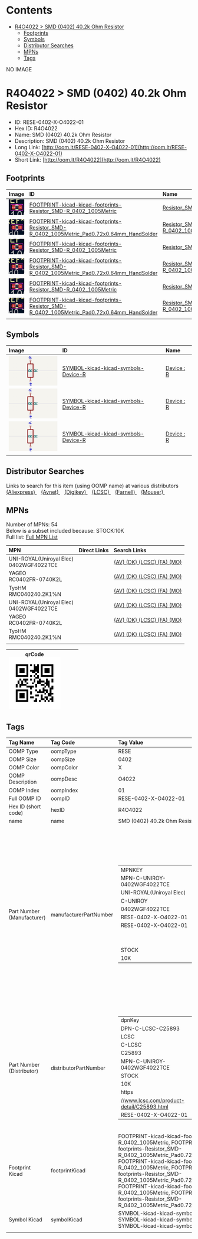 



Contents
========

* [R4O4022 > SMD (0402) 40.2k Ohm Resistor](#r4o4022--smd-0402-402k-ohm-resistor)
	* [Footprints](#footprints)
	* [Symbols](#symbols)
	* [Distributor Searches](#distributor-searches)
	* [MPNs](#mpns)
	* [Tags](#tags)
  
NO IMAGE  
# R4O4022 > SMD (0402) 40.2k Ohm Resistor

- ID: RESE-0402-X-O4022-01
- Hex ID: R4O4022
- Name: SMD (0402) 40.2k Ohm Resistor
- Description: SMD (0402) 40.2k Ohm Resistor
- Long Link: [http://oom.lt/RESE-0402-X-O4022-01](http://oom.lt/RESE-0402-X-O4022-01)
- Short Link: [http://oom.lt/R4O4022](http://oom.lt/R4O4022)

## Footprints
  

|Image|ID|Name|
| :--- | :--- | :--- |
|[![](https://raw.githubusercontent.com/oomlout/oomlout_OOMP_eda_V2/main/FOOTPRINT/kicad/kicad-footprints/Resistor_SMD/R_0402_1005Metric/image_140.png)](https://github.com/oomlout/oomlout_OOMP_eda_V2/tree/main/FOOTPRINT/kicad/kicad-footprints/Resistor_SMD/R_0402_1005Metric/)|[FOOTPRINT-kicad-kicad-footprints-Resistor_SMD-R_0402_1005Metric](https://github.com/oomlout/oomlout_OOMP_eda_V2/tree/main/FOOTPRINT/kicad/kicad-footprints/Resistor_SMD/R_0402_1005Metric/)|[Resistor_SMD : R_0402_1005Metric](https://github.com/oomlout/oomlout_OOMP_eda_V2/tree/main/FOOTPRINT/kicad/kicad-footprints/Resistor_SMD/R_0402_1005Metric/)|
|[![](https://raw.githubusercontent.com/oomlout/oomlout_OOMP_eda_V2/main/FOOTPRINT/kicad/kicad-footprints/Resistor_SMD/R_0402_1005Metric_Pad0.72x0.64mm_HandSolder/image_140.png)](https://github.com/oomlout/oomlout_OOMP_eda_V2/tree/main/FOOTPRINT/kicad/kicad-footprints/Resistor_SMD/R_0402_1005Metric_Pad0.72x0.64mm_HandSolder/)|[FOOTPRINT-kicad-kicad-footprints-Resistor_SMD-R_0402_1005Metric_Pad0.72x0.64mm_HandSolder](https://github.com/oomlout/oomlout_OOMP_eda_V2/tree/main/FOOTPRINT/kicad/kicad-footprints/Resistor_SMD/R_0402_1005Metric_Pad0.72x0.64mm_HandSolder/)|[Resistor_SMD : R_0402_1005Metric_Pad0.72x0.64mm_HandSolder](https://github.com/oomlout/oomlout_OOMP_eda_V2/tree/main/FOOTPRINT/kicad/kicad-footprints/Resistor_SMD/R_0402_1005Metric_Pad0.72x0.64mm_HandSolder/)|
|[![](https://raw.githubusercontent.com/oomlout/oomlout_OOMP_eda_V2/main/FOOTPRINT/kicad/kicad-footprints/Resistor_SMD/R_0402_1005Metric/image_140.png)](https://github.com/oomlout/oomlout_OOMP_eda_V2/tree/main/FOOTPRINT/kicad/kicad-footprints/Resistor_SMD/R_0402_1005Metric/)|[FOOTPRINT-kicad-kicad-footprints-Resistor_SMD-R_0402_1005Metric](https://github.com/oomlout/oomlout_OOMP_eda_V2/tree/main/FOOTPRINT/kicad/kicad-footprints/Resistor_SMD/R_0402_1005Metric/)|[Resistor_SMD : R_0402_1005Metric](https://github.com/oomlout/oomlout_OOMP_eda_V2/tree/main/FOOTPRINT/kicad/kicad-footprints/Resistor_SMD/R_0402_1005Metric/)|
|[![](https://raw.githubusercontent.com/oomlout/oomlout_OOMP_eda_V2/main/FOOTPRINT/kicad/kicad-footprints/Resistor_SMD/R_0402_1005Metric_Pad0.72x0.64mm_HandSolder/image_140.png)](https://github.com/oomlout/oomlout_OOMP_eda_V2/tree/main/FOOTPRINT/kicad/kicad-footprints/Resistor_SMD/R_0402_1005Metric_Pad0.72x0.64mm_HandSolder/)|[FOOTPRINT-kicad-kicad-footprints-Resistor_SMD-R_0402_1005Metric_Pad0.72x0.64mm_HandSolder](https://github.com/oomlout/oomlout_OOMP_eda_V2/tree/main/FOOTPRINT/kicad/kicad-footprints/Resistor_SMD/R_0402_1005Metric_Pad0.72x0.64mm_HandSolder/)|[Resistor_SMD : R_0402_1005Metric_Pad0.72x0.64mm_HandSolder](https://github.com/oomlout/oomlout_OOMP_eda_V2/tree/main/FOOTPRINT/kicad/kicad-footprints/Resistor_SMD/R_0402_1005Metric_Pad0.72x0.64mm_HandSolder/)|
|[![](https://raw.githubusercontent.com/oomlout/oomlout_OOMP_eda_V2/main/FOOTPRINT/kicad/kicad-footprints/Resistor_SMD/R_0402_1005Metric/image_140.png)](https://github.com/oomlout/oomlout_OOMP_eda_V2/tree/main/FOOTPRINT/kicad/kicad-footprints/Resistor_SMD/R_0402_1005Metric/)|[FOOTPRINT-kicad-kicad-footprints-Resistor_SMD-R_0402_1005Metric](https://github.com/oomlout/oomlout_OOMP_eda_V2/tree/main/FOOTPRINT/kicad/kicad-footprints/Resistor_SMD/R_0402_1005Metric/)|[Resistor_SMD : R_0402_1005Metric](https://github.com/oomlout/oomlout_OOMP_eda_V2/tree/main/FOOTPRINT/kicad/kicad-footprints/Resistor_SMD/R_0402_1005Metric/)|
|[![](https://raw.githubusercontent.com/oomlout/oomlout_OOMP_eda_V2/main/FOOTPRINT/kicad/kicad-footprints/Resistor_SMD/R_0402_1005Metric_Pad0.72x0.64mm_HandSolder/image_140.png)](https://github.com/oomlout/oomlout_OOMP_eda_V2/tree/main/FOOTPRINT/kicad/kicad-footprints/Resistor_SMD/R_0402_1005Metric_Pad0.72x0.64mm_HandSolder/)|[FOOTPRINT-kicad-kicad-footprints-Resistor_SMD-R_0402_1005Metric_Pad0.72x0.64mm_HandSolder](https://github.com/oomlout/oomlout_OOMP_eda_V2/tree/main/FOOTPRINT/kicad/kicad-footprints/Resistor_SMD/R_0402_1005Metric_Pad0.72x0.64mm_HandSolder/)|[Resistor_SMD : R_0402_1005Metric_Pad0.72x0.64mm_HandSolder](https://github.com/oomlout/oomlout_OOMP_eda_V2/tree/main/FOOTPRINT/kicad/kicad-footprints/Resistor_SMD/R_0402_1005Metric_Pad0.72x0.64mm_HandSolder/)|
||||

## Symbols
  

|Image|ID|Name|
| :--- | :--- | :--- |
|[![](https://raw.githubusercontent.com/oomlout/oomlout_OOMP_eda_V2/main/SYMBOL/kicad/kicad-symbols/Device/R/image_140.png)](https://github.com/oomlout/oomlout_OOMP_eda_V2/tree/main/SYMBOL/kicad/kicad-symbols/Device/R/)|[SYMBOL-kicad-kicad-symbols-Device-R](https://github.com/oomlout/oomlout_OOMP_eda_V2/tree/main/SYMBOL/kicad/kicad-symbols/Device/R/)|[Device : R](https://github.com/oomlout/oomlout_OOMP_eda_V2/tree/main/SYMBOL/kicad/kicad-symbols/Device/R/)|
|[![](https://raw.githubusercontent.com/oomlout/oomlout_OOMP_eda_V2/main/SYMBOL/kicad/kicad-symbols/Device/R/image_140.png)](https://github.com/oomlout/oomlout_OOMP_eda_V2/tree/main/SYMBOL/kicad/kicad-symbols/Device/R/)|[SYMBOL-kicad-kicad-symbols-Device-R](https://github.com/oomlout/oomlout_OOMP_eda_V2/tree/main/SYMBOL/kicad/kicad-symbols/Device/R/)|[Device : R](https://github.com/oomlout/oomlout_OOMP_eda_V2/tree/main/SYMBOL/kicad/kicad-symbols/Device/R/)|
|[![](https://raw.githubusercontent.com/oomlout/oomlout_OOMP_eda_V2/main/SYMBOL/kicad/kicad-symbols/Device/R/image_140.png)](https://github.com/oomlout/oomlout_OOMP_eda_V2/tree/main/SYMBOL/kicad/kicad-symbols/Device/R/)|[SYMBOL-kicad-kicad-symbols-Device-R](https://github.com/oomlout/oomlout_OOMP_eda_V2/tree/main/SYMBOL/kicad/kicad-symbols/Device/R/)|[Device : R](https://github.com/oomlout/oomlout_OOMP_eda_V2/tree/main/SYMBOL/kicad/kicad-symbols/Device/R/)|
||||

## Distributor Searches
  
Links to search for this item (using OOMP name) at various distributors  
[(Aliexpress) ](https://www.aliexpress.com/wholesale?SearchText=1117SMD+0402+40.2k+Ohm+Resistor)&nbsp;&nbsp;&nbsp;[(Avnet) ](https://www.avnet.com/shop/us/search/SMD+0402+40.2k+Ohm+Resistor)&nbsp;&nbsp;&nbsp;[(Digikey) ](https://www.digikey.co.uk/en/products/result?s=SMD+0402+40.2k+Ohm+Resistor)&nbsp;&nbsp;&nbsp;[(LCSC) ](https://www.lcsc.com/search?q=SMD+0402+40.2k+Ohm+Resistor)&nbsp;&nbsp;&nbsp;[(Farnell) ](https://uk.farnell.com/search?st=SMD+0402+40.2k+Ohm+Resistor)&nbsp;&nbsp;&nbsp;[(Mouser) ](https://www.mouser.com/c/?q=SMD+0402+40.2k+Ohm+Resistor)&nbsp;&nbsp;&nbsp;
## MPNs
  
Number of MPNs: 54<br>Below is a subset included because: STOCK:10K <br>Full list: [Full MPN List](MPNLIST.md)  

|MPN|Direct Links|Search Links|
| :--- | :--- | :--- |
|UNI-ROYAL(Uniroyal Elec)<br>0402WGF4022TCE||[(AV) ](https://www.avnet.com/shop/us/search/0402WGF4022TCE)[(DK) ](https://www.digikey.co.uk/products/en?keywords=0402WGF4022TCE)[(LCSC) ](https://www.lcsc.com/search?q=0402WGF4022TCE)[(FA) ](https://uk.farnell.com/search?st=0402WGF4022TCE)[(MO) ](https://www.mouser.com/c/?q=0402WGF4022TCE)|
|YAGEO<br>RC0402FR-0740K2L||[(AV) ](https://www.avnet.com/shop/us/search/RC0402FR-0740K2L)[(DK) ](https://www.digikey.co.uk/products/en?keywords=RC0402FR-0740K2L)[(LCSC) ](https://www.lcsc.com/search?q=RC0402FR-0740K2L)[(FA) ](https://uk.farnell.com/search?st=RC0402FR-0740K2L)[(MO) ](https://www.mouser.com/c/?q=RC0402FR-0740K2L)|
|TyoHM<br>RMC040240.2K1%N||[(AV) ](https://www.avnet.com/shop/us/search/RMC040240.2K1%N)[(DK) ](https://www.digikey.co.uk/products/en?keywords=RMC040240.2K1%N)[(LCSC) ](https://www.lcsc.com/search?q=RMC040240.2K1%N)[(FA) ](https://uk.farnell.com/search?st=RMC040240.2K1%N)[(MO) ](https://www.mouser.com/c/?q=RMC040240.2K1%N)|
|UNI-ROYAL(Uniroyal Elec)<br>0402WGF4022TCE||[(AV) ](https://www.avnet.com/shop/us/search/0402WGF4022TCE)[(DK) ](https://www.digikey.co.uk/products/en?keywords=0402WGF4022TCE)[(LCSC) ](https://www.lcsc.com/search?q=0402WGF4022TCE)[(FA) ](https://uk.farnell.com/search?st=0402WGF4022TCE)[(MO) ](https://www.mouser.com/c/?q=0402WGF4022TCE)|
|YAGEO<br>RC0402FR-0740K2L||[(AV) ](https://www.avnet.com/shop/us/search/RC0402FR-0740K2L)[(DK) ](https://www.digikey.co.uk/products/en?keywords=RC0402FR-0740K2L)[(LCSC) ](https://www.lcsc.com/search?q=RC0402FR-0740K2L)[(FA) ](https://uk.farnell.com/search?st=RC0402FR-0740K2L)[(MO) ](https://www.mouser.com/c/?q=RC0402FR-0740K2L)|
|TyoHM<br>RMC040240.2K1%N||[(AV) ](https://www.avnet.com/shop/us/search/RMC040240.2K1%N)[(DK) ](https://www.digikey.co.uk/products/en?keywords=RMC040240.2K1%N)[(LCSC) ](https://www.lcsc.com/search?q=RMC040240.2K1%N)[(FA) ](https://uk.farnell.com/search?st=RMC040240.2K1%N)[(MO) ](https://www.mouser.com/c/?q=RMC040240.2K1%N)|
||||
  

|qrCode<br>[![](https://raw.githubusercontent.com/oomlout/oomlout_OOMP_parts_V2/main/RESE/0402/X/O4022/01/qrCode_140.png)](https://github.com/oomlout/oomlout_OOMP_parts_V2/tree/main/RESE/0402/X/O4022/01/qrCode.png)||||
| :---: | :---: | :---: | :---: |

## Tags
  

|Tag Name|Tag Code|Tag Value|
| :--- | :--- | :--- |
|OOMP Type|oompType|RESE|
|OOMP Size|oompSize|0402|
|OOMP Color|oompColor|X|
|OOMP Description|oompDesc|O4022|
|OOMP Index|oompIndex|01|
|Full OOMP ID|oompID|RESE-0402-X-O4022-01|
|Hex ID (short code)|hexID|R4O4022|
|name|name|SMD (0402) 40.2k Ohm Resistor|
|Part Number (Manufacturer)|manufacturerPartNumber|<table><tr><td>MPNKEY</td></tr><tr><td> MPN-C-UNIROY-0402WGF4022TCE</td><td> MANUFACTURER</td></tr><tr><td> UNI-ROYAL(Uniroyal Elec)</td><td> MANUCODE</td></tr><tr><td> C-UNIROY</td><td> MPN</td></tr><tr><td> 0402WGF4022TCE</td><td> OOMPIDPARTIAL</td></tr><tr><td> RESE-0402-X-O4022-01</td><td> OOMPID</td></tr><tr><td> RESE-0402-X-O4022-01</td><td> LINK</td></tr><tr><td> </td><td> DESCRIPTION</td></tr><tr><td> </td><td> TAGS</td></tr><tr><td> STOCK</td></tr><tr><td>10K</td></tr></table></td><td> <table><tr><td>MPNKEY</td></tr><tr><td> MPN-C-RALEC-RTT024022FTH</td><td> MANUFACTURER</td></tr><tr><td> RALEC</td><td> MANUCODE</td></tr><tr><td> C-RALEC</td><td> MPN</td></tr><tr><td> RTT024022FTH</td><td> OOMPIDPARTIAL</td></tr><tr><td> RESE-0402-X-O4022-01</td><td> OOMPID</td></tr><tr><td> RESE-0402-X-O4022-01</td><td> LINK</td></tr><tr><td> </td><td> DESCRIPTION</td></tr><tr><td> </td><td> TAGS</td></tr><tr><td> </td></tr></table></td><td> <table><tr><td>MPNKEY</td></tr><tr><td> MPN-C-YAGEO-RC0402FR-0740K2L</td><td> MANUFACTURER</td></tr><tr><td> YAGEO</td><td> MANUCODE</td></tr><tr><td> C-YAGEO</td><td> MPN</td></tr><tr><td> RC0402FR-0740K2L</td><td> OOMPIDPARTIAL</td></tr><tr><td> RESE-0402-X-O4022-01</td><td> OOMPID</td></tr><tr><td> RESE-0402-X-O4022-01</td><td> LINK</td></tr><tr><td> </td><td> DESCRIPTION</td></tr><tr><td> </td><td> TAGS</td></tr><tr><td> STOCK</td></tr><tr><td>10K</td></tr></table></td><td> <table><tr><td>MPNKEY</td></tr><tr><td> MPN-C-FHGUAN-RC-02K4022FT</td><td> MANUFACTURER</td></tr><tr><td> FH (Guangdong Fenghua Advanced Tech)</td><td> MANUCODE</td></tr><tr><td> C-FHGUAN</td><td> MPN</td></tr><tr><td> RC-02K4022FT</td><td> OOMPIDPARTIAL</td></tr><tr><td> RESE-0402-X-O4022-01</td><td> OOMPID</td></tr><tr><td> RESE-0402-X-O4022-01</td><td> LINK</td></tr><tr><td> </td><td> DESCRIPTION</td></tr><tr><td> </td><td> TAGS</td></tr><tr><td> STOCK</td></tr><tr><td>1K</td></tr></table></td><td> <table><tr><td>MPNKEY</td></tr><tr><td> MPN-C-YAGEO-AC0402FR-0740K2L</td><td> MANUFACTURER</td></tr><tr><td> YAGEO</td><td> MANUCODE</td></tr><tr><td> C-YAGEO</td><td> MPN</td></tr><tr><td> AC0402FR-0740K2L</td><td> OOMPIDPARTIAL</td></tr><tr><td> RESE-0402-X-O4022-01</td><td> OOMPID</td></tr><tr><td> RESE-0402-X-O4022-01</td><td> LINK</td></tr><tr><td> </td><td> DESCRIPTION</td></tr><tr><td> </td><td> TAGS</td></tr><tr><td> STOCK</td></tr><tr><td>1K</td></tr></table></td><td> <table><tr><td>MPNKEY</td></tr><tr><td> MPN-C-TAITEC-RM04FTN4022</td><td> MANUFACTURER</td></tr><tr><td> TA-I Tech</td><td> MANUCODE</td></tr><tr><td> C-TAITEC</td><td> MPN</td></tr><tr><td> RM04FTN4022</td><td> OOMPIDPARTIAL</td></tr><tr><td> RESE-0402-X-O4022-01</td><td> OOMPID</td></tr><tr><td> RESE-0402-X-O4022-01</td><td> LINK</td></tr><tr><td> </td><td> DESCRIPTION</td></tr><tr><td> </td><td> TAGS</td></tr><tr><td> STOCK</td></tr><tr><td>1K</td></tr></table></td><td> <table><tr><td>MPNKEY</td></tr><tr><td> MPN-C-WALSIN-WR04X4022FTL</td><td> MANUFACTURER</td></tr><tr><td> Walsin Tech Corp</td><td> MANUCODE</td></tr><tr><td> C-WALSIN</td><td> MPN</td></tr><tr><td> WR04X4022FTL</td><td> OOMPIDPARTIAL</td></tr><tr><td> RESE-0402-X-O4022-01</td><td> OOMPID</td></tr><tr><td> RESE-0402-X-O4022-01</td><td> LINK</td></tr><tr><td> </td><td> DESCRIPTION</td></tr><tr><td> </td><td> TAGS</td></tr><tr><td> STOCK</td></tr><tr><td>1K</td></tr></table></td><td> <table><tr><td>MPNKEY</td></tr><tr><td> MPN-C-TAITEC-RMS04FT4022</td><td> MANUFACTURER</td></tr><tr><td> TA-I Tech</td><td> MANUCODE</td></tr><tr><td> C-TAITEC</td><td> MPN</td></tr><tr><td> RMS04FT4022</td><td> OOMPIDPARTIAL</td></tr><tr><td> RESE-0402-X-O4022-01</td><td> OOMPID</td></tr><tr><td> RESE-0402-X-O4022-01</td><td> LINK</td></tr><tr><td> </td><td> DESCRIPTION</td></tr><tr><td> </td><td> TAGS</td></tr><tr><td> </td></tr></table></td><td> <table><tr><td>MPNKEY</td></tr><tr><td> MPN-C-TYOHM-RMC040240.2K1%N</td><td> MANUFACTURER</td></tr><tr><td> TyoHM</td><td> MANUCODE</td></tr><tr><td> C-TYOHM</td><td> MPN</td></tr><tr><td> RMC040240.2K1%N</td><td> OOMPIDPARTIAL</td></tr><tr><td> RESE-0402-X-O4022-01</td><td> OOMPID</td></tr><tr><td> RESE-0402-X-O4022-01</td><td> LINK</td></tr><tr><td> </td><td> DESCRIPTION</td></tr><tr><td> </td><td> TAGS</td></tr><tr><td> STOCK</td></tr><tr><td>10K</td></tr></table></td><td> <table><tr><td>MPNKEY</td></tr><tr><td> MPN-C-FHGUAN-RC-02W4022FT</td><td> MANUFACTURER</td></tr><tr><td> FH (Guangdong Fenghua Advanced Tech)</td><td> MANUCODE</td></tr><tr><td> C-FHGUAN</td><td> MPN</td></tr><tr><td> RC-02W4022FT</td><td> OOMPIDPARTIAL</td></tr><tr><td> RESE-0402-X-O4022-01</td><td> OOMPID</td></tr><tr><td> RESE-0402-X-O4022-01</td><td> LINK</td></tr><tr><td> </td><td> DESCRIPTION</td></tr><tr><td> </td><td> TAGS</td></tr><tr><td> STOCK</td></tr><tr><td>1K</td></tr></table></td><td> <table><tr><td>MPNKEY</td></tr><tr><td> MPN-C-KOASPE-RK73H1ETTP4022F</td><td> MANUFACTURER</td></tr><tr><td> KOA Speer Elec</td><td> MANUCODE</td></tr><tr><td> C-KOASPE</td><td> MPN</td></tr><tr><td> RK73H1ETTP4022F</td><td> OOMPIDPARTIAL</td></tr><tr><td> RESE-0402-X-O4022-01</td><td> OOMPID</td></tr><tr><td> RESE-0402-X-O4022-01</td><td> LINK</td></tr><tr><td> </td><td> DESCRIPTION</td></tr><tr><td> </td><td> TAGS</td></tr><tr><td> </td></tr></table></td><td> <table><tr><td>MPNKEY</td></tr><tr><td> MPN-C-YAGEO-RT0402BRD0740K2L</td><td> MANUFACTURER</td></tr><tr><td> YAGEO</td><td> MANUCODE</td></tr><tr><td> C-YAGEO</td><td> MPN</td></tr><tr><td> RT0402BRD0740K2L</td><td> OOMPIDPARTIAL</td></tr><tr><td> RESE-0402-X-O4022-01</td><td> OOMPID</td></tr><tr><td> RESE-0402-X-O4022-01</td><td> LINK</td></tr><tr><td> </td><td> DESCRIPTION</td></tr><tr><td> </td><td> TAGS</td></tr><tr><td> </td></tr></table></td><td> <table><tr><td>MPNKEY</td></tr><tr><td> MPN-C-EVEROH-CR0402F40K2Q10Z</td><td> MANUFACTURER</td></tr><tr><td> Ever Ohms Tech</td><td> MANUCODE</td></tr><tr><td> C-EVEROH</td><td> MPN</td></tr><tr><td> CR0402F40K2Q10Z</td><td> OOMPIDPARTIAL</td></tr><tr><td> RESE-0402-X-O4022-01</td><td> OOMPID</td></tr><tr><td> RESE-0402-X-O4022-01</td><td> LINK</td></tr><tr><td> </td><td> DESCRIPTION</td></tr><tr><td> </td><td> TAGS</td></tr><tr><td> </td></tr></table></td><td> <table><tr><td>MPNKEY</td></tr><tr><td> MPN-C-UNIROY-CQ02WGF4022TCE</td><td> MANUFACTURER</td></tr><tr><td> UNI-ROYAL(Uniroyal Elec)</td><td> MANUCODE</td></tr><tr><td> C-UNIROY</td><td> MPN</td></tr><tr><td> CQ02WGF4022TCE</td><td> OOMPIDPARTIAL</td></tr><tr><td> RESE-0402-X-O4022-01</td><td> OOMPID</td></tr><tr><td> RESE-0402-X-O4022-01</td><td> LINK</td></tr><tr><td> </td><td> DESCRIPTION</td></tr><tr><td> </td><td> TAGS</td></tr><tr><td> </td></tr></table></td><td> <table><tr><td>MPNKEY</td></tr><tr><td> MPN-C-SUSUMU-RG1005P-4022-W-T5</td><td> MANUFACTURER</td></tr><tr><td> SUSUMU</td><td> MANUCODE</td></tr><tr><td> C-SUSUMU</td><td> MPN</td></tr><tr><td> RG1005P-4022-W-T5</td><td> OOMPIDPARTIAL</td></tr><tr><td> RESE-0402-X-O4022-01</td><td> OOMPID</td></tr><tr><td> RESE-0402-X-O4022-01</td><td> LINK</td></tr><tr><td> </td><td> DESCRIPTION</td></tr><tr><td> </td><td> TAGS</td></tr><tr><td> </td></tr></table></td><td> <table><tr><td>MPNKEY</td></tr><tr><td> MPN-C-VISHAY-TNPW040240K2BETD</td><td> MANUFACTURER</td></tr><tr><td> Vishay Intertech</td><td> MANUCODE</td></tr><tr><td> C-VISHAY</td><td> MPN</td></tr><tr><td> TNPW040240K2BETD</td><td> OOMPIDPARTIAL</td></tr><tr><td> RESE-0402-X-O4022-01</td><td> OOMPID</td></tr><tr><td> RESE-0402-X-O4022-01</td><td> LINK</td></tr><tr><td> </td><td> DESCRIPTION</td></tr><tr><td> </td><td> TAGS</td></tr><tr><td> </td></tr></table></td><td> <table><tr><td>MPNKEY</td></tr><tr><td> MPN-C-SUSUMU-RG1005N-4022-B-T5</td><td> MANUFACTURER</td></tr><tr><td> SUSUMU</td><td> MANUCODE</td></tr><tr><td> C-SUSUMU</td><td> MPN</td></tr><tr><td> RG1005N-4022-B-T5</td><td> OOMPIDPARTIAL</td></tr><tr><td> RESE-0402-X-O4022-01</td><td> OOMPID</td></tr><tr><td> RESE-0402-X-O4022-01</td><td> LINK</td></tr><tr><td> </td><td> DESCRIPTION</td></tr><tr><td> </td><td> TAGS</td></tr><tr><td> </td></tr></table></td><td> <table><tr><td>MPNKEY</td></tr><tr><td> MPN-C-PANASO-ERA-2AEB4022X</td><td> MANUFACTURER</td></tr><tr><td> PANASONIC</td><td> MANUCODE</td></tr><tr><td> C-PANASO</td><td> MPN</td></tr><tr><td> ERA-2AEB4022X</td><td> OOMPIDPARTIAL</td></tr><tr><td> RESE-0402-X-O4022-01</td><td> OOMPID</td></tr><tr><td> RESE-0402-X-O4022-01</td><td> LINK</td></tr><tr><td> </td><td> DESCRIPTION</td></tr><tr><td> </td><td> TAGS</td></tr><tr><td> </td></tr></table></td><td> <table><tr><td>MPNKEY</td></tr><tr><td> MPN-C-TECONN-RN73C1E40K2BTD</td><td> MANUFACTURER</td></tr><tr><td> TE Connectivity</td><td> MANUCODE</td></tr><tr><td> C-TECONN</td><td> MPN</td></tr><tr><td> RN73C1E40K2BTD</td><td> OOMPIDPARTIAL</td></tr><tr><td> RESE-0402-X-O4022-01</td><td> OOMPID</td></tr><tr><td> RESE-0402-X-O4022-01</td><td> LINK</td></tr><tr><td> </td><td> DESCRIPTION</td></tr><tr><td> </td><td> TAGS</td></tr><tr><td> </td></tr></table></td><td> <table><tr><td>MPNKEY</td></tr><tr><td> MPN-C-TECONN-RP73PF1E40K2BTD</td><td> MANUFACTURER</td></tr><tr><td> TE Connectivity</td><td> MANUCODE</td></tr><tr><td> C-TECONN</td><td> MPN</td></tr><tr><td> RP73PF1E40K2BTD</td><td> OOMPIDPARTIAL</td></tr><tr><td> RESE-0402-X-O4022-01</td><td> OOMPID</td></tr><tr><td> RESE-0402-X-O4022-01</td><td> LINK</td></tr><tr><td> </td><td> DESCRIPTION</td></tr><tr><td> </td><td> TAGS</td></tr><tr><td> </td></tr></table></td><td> <table><tr><td>MPNKEY</td></tr><tr><td> MPN-C-VISHAY-CRCW040240K2FKEDC</td><td> MANUFACTURER</td></tr><tr><td> Vishay Intertech</td><td> MANUCODE</td></tr><tr><td> C-VISHAY</td><td> MPN</td></tr><tr><td> CRCW040240K2FKEDC</td><td> OOMPIDPARTIAL</td></tr><tr><td> RESE-0402-X-O4022-01</td><td> OOMPID</td></tr><tr><td> RESE-0402-X-O4022-01</td><td> LINK</td></tr><tr><td> </td><td> DESCRIPTION</td></tr><tr><td> </td><td> TAGS</td></tr><tr><td> </td></tr></table></td><td> <table><tr><td>MPNKEY</td></tr><tr><td> MPN-C-PANASO-ERA-2ARC4022X</td><td> MANUFACTURER</td></tr><tr><td> PANASONIC</td><td> MANUCODE</td></tr><tr><td> C-PANASO</td><td> MPN</td></tr><tr><td> ERA-2ARC4022X</td><td> OOMPIDPARTIAL</td></tr><tr><td> RESE-0402-X-O4022-01</td><td> OOMPID</td></tr><tr><td> RESE-0402-X-O4022-01</td><td> LINK</td></tr><tr><td> </td><td> DESCRIPTION</td></tr><tr><td> </td><td> TAGS</td></tr><tr><td> </td></tr></table></td><td> <table><tr><td>MPNKEY</td></tr><tr><td> MPN-C-VISHAY-TNPW040240K2BEED</td><td> MANUFACTURER</td></tr><tr><td> Vishay Intertech</td><td> MANUCODE</td></tr><tr><td> C-VISHAY</td><td> MPN</td></tr><tr><td> TNPW040240K2BEED</td><td> OOMPIDPARTIAL</td></tr><tr><td> RESE-0402-X-O4022-01</td><td> OOMPID</td></tr><tr><td> RESE-0402-X-O4022-01</td><td> LINK</td></tr><tr><td> </td><td> DESCRIPTION</td></tr><tr><td> </td><td> TAGS</td></tr><tr><td> </td></tr></table></td><td> <table><tr><td>MPNKEY</td></tr><tr><td> MPN-C-SUSUMU-RG1005P-4022-D-T10</td><td> MANUFACTURER</td></tr><tr><td> SUSUMU</td><td> MANUCODE</td></tr><tr><td> C-SUSUMU</td><td> MPN</td></tr><tr><td> RG1005P-4022-D-T10</td><td> OOMPIDPARTIAL</td></tr><tr><td> RESE-0402-X-O4022-01</td><td> OOMPID</td></tr><tr><td> RESE-0402-X-O4022-01</td><td> LINK</td></tr><tr><td> </td><td> DESCRIPTION</td></tr><tr><td> </td><td> TAGS</td></tr><tr><td> </td></tr></table></td><td> <table><tr><td>MPNKEY</td></tr><tr><td> MPN-C-PANASO-ERJ-U02D4022X</td><td> MANUFACTURER</td></tr><tr><td> PANASONIC</td><td> MANUCODE</td></tr><tr><td> C-PANASO</td><td> MPN</td></tr><tr><td> ERJ-U02D4022X</td><td> OOMPIDPARTIAL</td></tr><tr><td> RESE-0402-X-O4022-01</td><td> OOMPID</td></tr><tr><td> RESE-0402-X-O4022-01</td><td> LINK</td></tr><tr><td> </td><td> DESCRIPTION</td></tr><tr><td> </td><td> TAGS</td></tr><tr><td> </td></tr></table></td><td> <table><tr><td>MPNKEY</td></tr><tr><td> MPN-C-YAGEO-RT0402FRD0740K2L</td><td> MANUFACTURER</td></tr><tr><td> YAGEO</td><td> MANUCODE</td></tr><tr><td> C-YAGEO</td><td> MPN</td></tr><tr><td> RT0402FRD0740K2L</td><td> OOMPIDPARTIAL</td></tr><tr><td> RESE-0402-X-O4022-01</td><td> OOMPID</td></tr><tr><td> RESE-0402-X-O4022-01</td><td> LINK</td></tr><tr><td> </td><td> DESCRIPTION</td></tr><tr><td> </td><td> TAGS</td></tr><tr><td> </td></tr></table></td><td> <table><tr><td>MPNKEY</td></tr><tr><td> MPN-C-RESIST-PTFR0402B40K2P9</td><td> MANUFACTURER</td></tr><tr><td> Resistor.Today</td><td> MANUCODE</td></tr><tr><td> C-RESIST</td><td> MPN</td></tr><tr><td> PTFR0402B40K2P9</td><td> OOMPIDPARTIAL</td></tr><tr><td> RESE-0402-X-O4022-01</td><td> OOMPID</td></tr><tr><td> RESE-0402-X-O4022-01</td><td> LINK</td></tr><tr><td> </td><td> DESCRIPTION</td></tr><tr><td> </td><td> TAGS</td></tr><tr><td> STOCK</td></tr><tr><td>1K</td></tr></table></td><td> <table><tr><td>MPNKEY</td></tr><tr><td> MPN-C-UNIROY-0402WGF4022TCE</td><td> MANUFACTURER</td></tr><tr><td> UNI-ROYAL(Uniroyal Elec)</td><td> MANUCODE</td></tr><tr><td> C-UNIROY</td><td> MPN</td></tr><tr><td> 0402WGF4022TCE</td><td> OOMPIDPARTIAL</td></tr><tr><td> RESE-0402-X-O4022-01</td><td> OOMPID</td></tr><tr><td> RESE-0402-X-O4022-01</td><td> LINK</td></tr><tr><td> </td><td> DESCRIPTION</td></tr><tr><td> </td><td> TAGS</td></tr><tr><td> STOCK</td></tr><tr><td>10K</td></tr></table></td><td> <table><tr><td>MPNKEY</td></tr><tr><td> MPN-C-RALEC-RTT024022FTH</td><td> MANUFACTURER</td></tr><tr><td> RALEC</td><td> MANUCODE</td></tr><tr><td> C-RALEC</td><td> MPN</td></tr><tr><td> RTT024022FTH</td><td> OOMPIDPARTIAL</td></tr><tr><td> RESE-0402-X-O4022-01</td><td> OOMPID</td></tr><tr><td> RESE-0402-X-O4022-01</td><td> LINK</td></tr><tr><td> </td><td> DESCRIPTION</td></tr><tr><td> </td><td> TAGS</td></tr><tr><td> </td></tr></table></td><td> <table><tr><td>MPNKEY</td></tr><tr><td> MPN-C-YAGEO-RC0402FR-0740K2L</td><td> MANUFACTURER</td></tr><tr><td> YAGEO</td><td> MANUCODE</td></tr><tr><td> C-YAGEO</td><td> MPN</td></tr><tr><td> RC0402FR-0740K2L</td><td> OOMPIDPARTIAL</td></tr><tr><td> RESE-0402-X-O4022-01</td><td> OOMPID</td></tr><tr><td> RESE-0402-X-O4022-01</td><td> LINK</td></tr><tr><td> </td><td> DESCRIPTION</td></tr><tr><td> </td><td> TAGS</td></tr><tr><td> STOCK</td></tr><tr><td>10K</td></tr></table></td><td> <table><tr><td>MPNKEY</td></tr><tr><td> MPN-C-FHGUAN-RC-02K4022FT</td><td> MANUFACTURER</td></tr><tr><td> FH (Guangdong Fenghua Advanced Tech)</td><td> MANUCODE</td></tr><tr><td> C-FHGUAN</td><td> MPN</td></tr><tr><td> RC-02K4022FT</td><td> OOMPIDPARTIAL</td></tr><tr><td> RESE-0402-X-O4022-01</td><td> OOMPID</td></tr><tr><td> RESE-0402-X-O4022-01</td><td> LINK</td></tr><tr><td> </td><td> DESCRIPTION</td></tr><tr><td> </td><td> TAGS</td></tr><tr><td> STOCK</td></tr><tr><td>1K</td></tr></table></td><td> <table><tr><td>MPNKEY</td></tr><tr><td> MPN-C-YAGEO-AC0402FR-0740K2L</td><td> MANUFACTURER</td></tr><tr><td> YAGEO</td><td> MANUCODE</td></tr><tr><td> C-YAGEO</td><td> MPN</td></tr><tr><td> AC0402FR-0740K2L</td><td> OOMPIDPARTIAL</td></tr><tr><td> RESE-0402-X-O4022-01</td><td> OOMPID</td></tr><tr><td> RESE-0402-X-O4022-01</td><td> LINK</td></tr><tr><td> </td><td> DESCRIPTION</td></tr><tr><td> </td><td> TAGS</td></tr><tr><td> STOCK</td></tr><tr><td>1K</td></tr></table></td><td> <table><tr><td>MPNKEY</td></tr><tr><td> MPN-C-TAITEC-RM04FTN4022</td><td> MANUFACTURER</td></tr><tr><td> TA-I Tech</td><td> MANUCODE</td></tr><tr><td> C-TAITEC</td><td> MPN</td></tr><tr><td> RM04FTN4022</td><td> OOMPIDPARTIAL</td></tr><tr><td> RESE-0402-X-O4022-01</td><td> OOMPID</td></tr><tr><td> RESE-0402-X-O4022-01</td><td> LINK</td></tr><tr><td> </td><td> DESCRIPTION</td></tr><tr><td> </td><td> TAGS</td></tr><tr><td> STOCK</td></tr><tr><td>1K</td></tr></table></td><td> <table><tr><td>MPNKEY</td></tr><tr><td> MPN-C-WALSIN-WR04X4022FTL</td><td> MANUFACTURER</td></tr><tr><td> Walsin Tech Corp</td><td> MANUCODE</td></tr><tr><td> C-WALSIN</td><td> MPN</td></tr><tr><td> WR04X4022FTL</td><td> OOMPIDPARTIAL</td></tr><tr><td> RESE-0402-X-O4022-01</td><td> OOMPID</td></tr><tr><td> RESE-0402-X-O4022-01</td><td> LINK</td></tr><tr><td> </td><td> DESCRIPTION</td></tr><tr><td> </td><td> TAGS</td></tr><tr><td> STOCK</td></tr><tr><td>1K</td></tr></table></td><td> <table><tr><td>MPNKEY</td></tr><tr><td> MPN-C-TAITEC-RMS04FT4022</td><td> MANUFACTURER</td></tr><tr><td> TA-I Tech</td><td> MANUCODE</td></tr><tr><td> C-TAITEC</td><td> MPN</td></tr><tr><td> RMS04FT4022</td><td> OOMPIDPARTIAL</td></tr><tr><td> RESE-0402-X-O4022-01</td><td> OOMPID</td></tr><tr><td> RESE-0402-X-O4022-01</td><td> LINK</td></tr><tr><td> </td><td> DESCRIPTION</td></tr><tr><td> </td><td> TAGS</td></tr><tr><td> </td></tr></table></td><td> <table><tr><td>MPNKEY</td></tr><tr><td> MPN-C-TYOHM-RMC040240.2K1%N</td><td> MANUFACTURER</td></tr><tr><td> TyoHM</td><td> MANUCODE</td></tr><tr><td> C-TYOHM</td><td> MPN</td></tr><tr><td> RMC040240.2K1%N</td><td> OOMPIDPARTIAL</td></tr><tr><td> RESE-0402-X-O4022-01</td><td> OOMPID</td></tr><tr><td> RESE-0402-X-O4022-01</td><td> LINK</td></tr><tr><td> </td><td> DESCRIPTION</td></tr><tr><td> </td><td> TAGS</td></tr><tr><td> STOCK</td></tr><tr><td>10K</td></tr></table></td><td> <table><tr><td>MPNKEY</td></tr><tr><td> MPN-C-FHGUAN-RC-02W4022FT</td><td> MANUFACTURER</td></tr><tr><td> FH (Guangdong Fenghua Advanced Tech)</td><td> MANUCODE</td></tr><tr><td> C-FHGUAN</td><td> MPN</td></tr><tr><td> RC-02W4022FT</td><td> OOMPIDPARTIAL</td></tr><tr><td> RESE-0402-X-O4022-01</td><td> OOMPID</td></tr><tr><td> RESE-0402-X-O4022-01</td><td> LINK</td></tr><tr><td> </td><td> DESCRIPTION</td></tr><tr><td> </td><td> TAGS</td></tr><tr><td> STOCK</td></tr><tr><td>1K</td></tr></table></td><td> <table><tr><td>MPNKEY</td></tr><tr><td> MPN-C-KOASPE-RK73H1ETTP4022F</td><td> MANUFACTURER</td></tr><tr><td> KOA Speer Elec</td><td> MANUCODE</td></tr><tr><td> C-KOASPE</td><td> MPN</td></tr><tr><td> RK73H1ETTP4022F</td><td> OOMPIDPARTIAL</td></tr><tr><td> RESE-0402-X-O4022-01</td><td> OOMPID</td></tr><tr><td> RESE-0402-X-O4022-01</td><td> LINK</td></tr><tr><td> </td><td> DESCRIPTION</td></tr><tr><td> </td><td> TAGS</td></tr><tr><td> </td></tr></table></td><td> <table><tr><td>MPNKEY</td></tr><tr><td> MPN-C-YAGEO-RT0402BRD0740K2L</td><td> MANUFACTURER</td></tr><tr><td> YAGEO</td><td> MANUCODE</td></tr><tr><td> C-YAGEO</td><td> MPN</td></tr><tr><td> RT0402BRD0740K2L</td><td> OOMPIDPARTIAL</td></tr><tr><td> RESE-0402-X-O4022-01</td><td> OOMPID</td></tr><tr><td> RESE-0402-X-O4022-01</td><td> LINK</td></tr><tr><td> </td><td> DESCRIPTION</td></tr><tr><td> </td><td> TAGS</td></tr><tr><td> </td></tr></table></td><td> <table><tr><td>MPNKEY</td></tr><tr><td> MPN-C-EVEROH-CR0402F40K2Q10Z</td><td> MANUFACTURER</td></tr><tr><td> Ever Ohms Tech</td><td> MANUCODE</td></tr><tr><td> C-EVEROH</td><td> MPN</td></tr><tr><td> CR0402F40K2Q10Z</td><td> OOMPIDPARTIAL</td></tr><tr><td> RESE-0402-X-O4022-01</td><td> OOMPID</td></tr><tr><td> RESE-0402-X-O4022-01</td><td> LINK</td></tr><tr><td> </td><td> DESCRIPTION</td></tr><tr><td> </td><td> TAGS</td></tr><tr><td> </td></tr></table></td><td> <table><tr><td>MPNKEY</td></tr><tr><td> MPN-C-UNIROY-CQ02WGF4022TCE</td><td> MANUFACTURER</td></tr><tr><td> UNI-ROYAL(Uniroyal Elec)</td><td> MANUCODE</td></tr><tr><td> C-UNIROY</td><td> MPN</td></tr><tr><td> CQ02WGF4022TCE</td><td> OOMPIDPARTIAL</td></tr><tr><td> RESE-0402-X-O4022-01</td><td> OOMPID</td></tr><tr><td> RESE-0402-X-O4022-01</td><td> LINK</td></tr><tr><td> </td><td> DESCRIPTION</td></tr><tr><td> </td><td> TAGS</td></tr><tr><td> </td></tr></table></td><td> <table><tr><td>MPNKEY</td></tr><tr><td> MPN-C-SUSUMU-RG1005P-4022-W-T5</td><td> MANUFACTURER</td></tr><tr><td> SUSUMU</td><td> MANUCODE</td></tr><tr><td> C-SUSUMU</td><td> MPN</td></tr><tr><td> RG1005P-4022-W-T5</td><td> OOMPIDPARTIAL</td></tr><tr><td> RESE-0402-X-O4022-01</td><td> OOMPID</td></tr><tr><td> RESE-0402-X-O4022-01</td><td> LINK</td></tr><tr><td> </td><td> DESCRIPTION</td></tr><tr><td> </td><td> TAGS</td></tr><tr><td> </td></tr></table></td><td> <table><tr><td>MPNKEY</td></tr><tr><td> MPN-C-VISHAY-TNPW040240K2BETD</td><td> MANUFACTURER</td></tr><tr><td> Vishay Intertech</td><td> MANUCODE</td></tr><tr><td> C-VISHAY</td><td> MPN</td></tr><tr><td> TNPW040240K2BETD</td><td> OOMPIDPARTIAL</td></tr><tr><td> RESE-0402-X-O4022-01</td><td> OOMPID</td></tr><tr><td> RESE-0402-X-O4022-01</td><td> LINK</td></tr><tr><td> </td><td> DESCRIPTION</td></tr><tr><td> </td><td> TAGS</td></tr><tr><td> </td></tr></table></td><td> <table><tr><td>MPNKEY</td></tr><tr><td> MPN-C-SUSUMU-RG1005N-4022-B-T5</td><td> MANUFACTURER</td></tr><tr><td> SUSUMU</td><td> MANUCODE</td></tr><tr><td> C-SUSUMU</td><td> MPN</td></tr><tr><td> RG1005N-4022-B-T5</td><td> OOMPIDPARTIAL</td></tr><tr><td> RESE-0402-X-O4022-01</td><td> OOMPID</td></tr><tr><td> RESE-0402-X-O4022-01</td><td> LINK</td></tr><tr><td> </td><td> DESCRIPTION</td></tr><tr><td> </td><td> TAGS</td></tr><tr><td> </td></tr></table></td><td> <table><tr><td>MPNKEY</td></tr><tr><td> MPN-C-PANASO-ERA-2AEB4022X</td><td> MANUFACTURER</td></tr><tr><td> PANASONIC</td><td> MANUCODE</td></tr><tr><td> C-PANASO</td><td> MPN</td></tr><tr><td> ERA-2AEB4022X</td><td> OOMPIDPARTIAL</td></tr><tr><td> RESE-0402-X-O4022-01</td><td> OOMPID</td></tr><tr><td> RESE-0402-X-O4022-01</td><td> LINK</td></tr><tr><td> </td><td> DESCRIPTION</td></tr><tr><td> </td><td> TAGS</td></tr><tr><td> </td></tr></table></td><td> <table><tr><td>MPNKEY</td></tr><tr><td> MPN-C-TECONN-RN73C1E40K2BTD</td><td> MANUFACTURER</td></tr><tr><td> TE Connectivity</td><td> MANUCODE</td></tr><tr><td> C-TECONN</td><td> MPN</td></tr><tr><td> RN73C1E40K2BTD</td><td> OOMPIDPARTIAL</td></tr><tr><td> RESE-0402-X-O4022-01</td><td> OOMPID</td></tr><tr><td> RESE-0402-X-O4022-01</td><td> LINK</td></tr><tr><td> </td><td> DESCRIPTION</td></tr><tr><td> </td><td> TAGS</td></tr><tr><td> </td></tr></table></td><td> <table><tr><td>MPNKEY</td></tr><tr><td> MPN-C-TECONN-RP73PF1E40K2BTD</td><td> MANUFACTURER</td></tr><tr><td> TE Connectivity</td><td> MANUCODE</td></tr><tr><td> C-TECONN</td><td> MPN</td></tr><tr><td> RP73PF1E40K2BTD</td><td> OOMPIDPARTIAL</td></tr><tr><td> RESE-0402-X-O4022-01</td><td> OOMPID</td></tr><tr><td> RESE-0402-X-O4022-01</td><td> LINK</td></tr><tr><td> </td><td> DESCRIPTION</td></tr><tr><td> </td><td> TAGS</td></tr><tr><td> </td></tr></table></td><td> <table><tr><td>MPNKEY</td></tr><tr><td> MPN-C-VISHAY-CRCW040240K2FKEDC</td><td> MANUFACTURER</td></tr><tr><td> Vishay Intertech</td><td> MANUCODE</td></tr><tr><td> C-VISHAY</td><td> MPN</td></tr><tr><td> CRCW040240K2FKEDC</td><td> OOMPIDPARTIAL</td></tr><tr><td> RESE-0402-X-O4022-01</td><td> OOMPID</td></tr><tr><td> RESE-0402-X-O4022-01</td><td> LINK</td></tr><tr><td> </td><td> DESCRIPTION</td></tr><tr><td> </td><td> TAGS</td></tr><tr><td> </td></tr></table></td><td> <table><tr><td>MPNKEY</td></tr><tr><td> MPN-C-PANASO-ERA-2ARC4022X</td><td> MANUFACTURER</td></tr><tr><td> PANASONIC</td><td> MANUCODE</td></tr><tr><td> C-PANASO</td><td> MPN</td></tr><tr><td> ERA-2ARC4022X</td><td> OOMPIDPARTIAL</td></tr><tr><td> RESE-0402-X-O4022-01</td><td> OOMPID</td></tr><tr><td> RESE-0402-X-O4022-01</td><td> LINK</td></tr><tr><td> </td><td> DESCRIPTION</td></tr><tr><td> </td><td> TAGS</td></tr><tr><td> </td></tr></table></td><td> <table><tr><td>MPNKEY</td></tr><tr><td> MPN-C-VISHAY-TNPW040240K2BEED</td><td> MANUFACTURER</td></tr><tr><td> Vishay Intertech</td><td> MANUCODE</td></tr><tr><td> C-VISHAY</td><td> MPN</td></tr><tr><td> TNPW040240K2BEED</td><td> OOMPIDPARTIAL</td></tr><tr><td> RESE-0402-X-O4022-01</td><td> OOMPID</td></tr><tr><td> RESE-0402-X-O4022-01</td><td> LINK</td></tr><tr><td> </td><td> DESCRIPTION</td></tr><tr><td> </td><td> TAGS</td></tr><tr><td> </td></tr></table></td><td> <table><tr><td>MPNKEY</td></tr><tr><td> MPN-C-SUSUMU-RG1005P-4022-D-T10</td><td> MANUFACTURER</td></tr><tr><td> SUSUMU</td><td> MANUCODE</td></tr><tr><td> C-SUSUMU</td><td> MPN</td></tr><tr><td> RG1005P-4022-D-T10</td><td> OOMPIDPARTIAL</td></tr><tr><td> RESE-0402-X-O4022-01</td><td> OOMPID</td></tr><tr><td> RESE-0402-X-O4022-01</td><td> LINK</td></tr><tr><td> </td><td> DESCRIPTION</td></tr><tr><td> </td><td> TAGS</td></tr><tr><td> </td></tr></table></td><td> <table><tr><td>MPNKEY</td></tr><tr><td> MPN-C-PANASO-ERJ-U02D4022X</td><td> MANUFACTURER</td></tr><tr><td> PANASONIC</td><td> MANUCODE</td></tr><tr><td> C-PANASO</td><td> MPN</td></tr><tr><td> ERJ-U02D4022X</td><td> OOMPIDPARTIAL</td></tr><tr><td> RESE-0402-X-O4022-01</td><td> OOMPID</td></tr><tr><td> RESE-0402-X-O4022-01</td><td> LINK</td></tr><tr><td> </td><td> DESCRIPTION</td></tr><tr><td> </td><td> TAGS</td></tr><tr><td> </td></tr></table></td><td> <table><tr><td>MPNKEY</td></tr><tr><td> MPN-C-YAGEO-RT0402FRD0740K2L</td><td> MANUFACTURER</td></tr><tr><td> YAGEO</td><td> MANUCODE</td></tr><tr><td> C-YAGEO</td><td> MPN</td></tr><tr><td> RT0402FRD0740K2L</td><td> OOMPIDPARTIAL</td></tr><tr><td> RESE-0402-X-O4022-01</td><td> OOMPID</td></tr><tr><td> RESE-0402-X-O4022-01</td><td> LINK</td></tr><tr><td> </td><td> DESCRIPTION</td></tr><tr><td> </td><td> TAGS</td></tr><tr><td> </td></tr></table></td><td> <table><tr><td>MPNKEY</td></tr><tr><td> MPN-C-RESIST-PTFR0402B40K2P9</td><td> MANUFACTURER</td></tr><tr><td> Resistor.Today</td><td> MANUCODE</td></tr><tr><td> C-RESIST</td><td> MPN</td></tr><tr><td> PTFR0402B40K2P9</td><td> OOMPIDPARTIAL</td></tr><tr><td> RESE-0402-X-O4022-01</td><td> OOMPID</td></tr><tr><td> RESE-0402-X-O4022-01</td><td> LINK</td></tr><tr><td> </td><td> DESCRIPTION</td></tr><tr><td> </td><td> TAGS</td></tr><tr><td> STOCK</td></tr><tr><td>1K</td></tr></table>|
|Part Number (Distributor)|distributorPartNumber|<table><tr><td>dpnKey</td></tr><tr><td> DPN-C-LCSC-C25893</td><td> DISTRIBUTOR</td></tr><tr><td> LCSC</td><td> DISTRCODE</td></tr><tr><td> C-LCSC</td><td> DPN</td></tr><tr><td> C25893</td><td> MPN</td></tr><tr><td> MPN-C-UNIROY-0402WGF4022TCE</td><td> TAGS</td></tr><tr><td> STOCK</td></tr><tr><td>10K</td><td> LINK</td></tr><tr><td> https</td></tr><tr><td>//www.lcsc.com/product-detail/C25893.html</td><td> OOMPID</td></tr><tr><td> RESE-0402-X-O4022-01</td></tr></table></td><td> <table><tr><td>dpnKey</td></tr><tr><td> DPN-C-LCSC-C103027</td><td> DISTRIBUTOR</td></tr><tr><td> LCSC</td><td> DISTRCODE</td></tr><tr><td> C-LCSC</td><td> DPN</td></tr><tr><td> C103027</td><td> MPN</td></tr><tr><td> MPN-C-RALEC-RTT024022FTH</td><td> TAGS</td></tr><tr><td> </td><td> LINK</td></tr><tr><td> https</td></tr><tr><td>//www.lcsc.com/product-detail/C103027.html</td><td> OOMPID</td></tr><tr><td> RESE-0402-X-O4022-01</td></tr></table></td><td> <table><tr><td>dpnKey</td></tr><tr><td> DPN-C-LCSC-C137983</td><td> DISTRIBUTOR</td></tr><tr><td> LCSC</td><td> DISTRCODE</td></tr><tr><td> C-LCSC</td><td> DPN</td></tr><tr><td> C137983</td><td> MPN</td></tr><tr><td> MPN-C-YAGEO-RC0402FR-0740K2L</td><td> TAGS</td></tr><tr><td> STOCK</td></tr><tr><td>10K</td><td> LINK</td></tr><tr><td> https</td></tr><tr><td>//www.lcsc.com/product-detail/C137983.html</td><td> OOMPID</td></tr><tr><td> RESE-0402-X-O4022-01</td></tr></table></td><td> <table><tr><td>dpnKey</td></tr><tr><td> DPN-C-LCSC-C140154</td><td> DISTRIBUTOR</td></tr><tr><td> LCSC</td><td> DISTRCODE</td></tr><tr><td> C-LCSC</td><td> DPN</td></tr><tr><td> C140154</td><td> MPN</td></tr><tr><td> MPN-C-FHGUAN-RC-02K4022FT</td><td> TAGS</td></tr><tr><td> STOCK</td></tr><tr><td>1K</td><td> LINK</td></tr><tr><td> https</td></tr><tr><td>//www.lcsc.com/product-detail/C140154.html</td><td> OOMPID</td></tr><tr><td> RESE-0402-X-O4022-01</td></tr></table></td><td> <table><tr><td>dpnKey</td></tr><tr><td> DPN-C-LCSC-C144760</td><td> DISTRIBUTOR</td></tr><tr><td> LCSC</td><td> DISTRCODE</td></tr><tr><td> C-LCSC</td><td> DPN</td></tr><tr><td> C144760</td><td> MPN</td></tr><tr><td> MPN-C-YAGEO-AC0402FR-0740K2L</td><td> TAGS</td></tr><tr><td> STOCK</td></tr><tr><td>1K</td><td> LINK</td></tr><tr><td> https</td></tr><tr><td>//www.lcsc.com/product-detail/C144760.html</td><td> OOMPID</td></tr><tr><td> RESE-0402-X-O4022-01</td></tr></table></td><td> <table><tr><td>dpnKey</td></tr><tr><td> DPN-C-LCSC-C147809</td><td> DISTRIBUTOR</td></tr><tr><td> LCSC</td><td> DISTRCODE</td></tr><tr><td> C-LCSC</td><td> DPN</td></tr><tr><td> C147809</td><td> MPN</td></tr><tr><td> MPN-C-TAITEC-RM04FTN4022</td><td> TAGS</td></tr><tr><td> STOCK</td></tr><tr><td>1K</td><td> LINK</td></tr><tr><td> https</td></tr><tr><td>//www.lcsc.com/product-detail/C147809.html</td><td> OOMPID</td></tr><tr><td> RESE-0402-X-O4022-01</td></tr></table></td><td> <table><tr><td>dpnKey</td></tr><tr><td> DPN-C-LCSC-C163828</td><td> DISTRIBUTOR</td></tr><tr><td> LCSC</td><td> DISTRCODE</td></tr><tr><td> C-LCSC</td><td> DPN</td></tr><tr><td> C163828</td><td> MPN</td></tr><tr><td> MPN-C-WALSIN-WR04X4022FTL</td><td> TAGS</td></tr><tr><td> STOCK</td></tr><tr><td>1K</td><td> LINK</td></tr><tr><td> https</td></tr><tr><td>//www.lcsc.com/product-detail/C163828.html</td><td> OOMPID</td></tr><tr><td> RESE-0402-X-O4022-01</td></tr></table></td><td> <table><tr><td>dpnKey</td></tr><tr><td> DPN-C-LCSC-C208884</td><td> DISTRIBUTOR</td></tr><tr><td> LCSC</td><td> DISTRCODE</td></tr><tr><td> C-LCSC</td><td> DPN</td></tr><tr><td> C208884</td><td> MPN</td></tr><tr><td> MPN-C-TAITEC-RMS04FT4022</td><td> TAGS</td></tr><tr><td> </td><td> LINK</td></tr><tr><td> https</td></tr><tr><td>//www.lcsc.com/product-detail/C208884.html</td><td> OOMPID</td></tr><tr><td> RESE-0402-X-O4022-01</td></tr></table></td><td> <table><tr><td>dpnKey</td></tr><tr><td> DPN-C-LCSC-C269389</td><td> DISTRIBUTOR</td></tr><tr><td> LCSC</td><td> DISTRCODE</td></tr><tr><td> C-LCSC</td><td> DPN</td></tr><tr><td> C269389</td><td> MPN</td></tr><tr><td> MPN-C-TYOHM-RMC040240.2K1%N</td><td> TAGS</td></tr><tr><td> STOCK</td></tr><tr><td>10K</td><td> LINK</td></tr><tr><td> https</td></tr><tr><td>//www.lcsc.com/product-detail/C269389.html</td><td> OOMPID</td></tr><tr><td> RESE-0402-X-O4022-01</td></tr></table></td><td> <table><tr><td>dpnKey</td></tr><tr><td> DPN-C-LCSC-C304614</td><td> DISTRIBUTOR</td></tr><tr><td> LCSC</td><td> DISTRCODE</td></tr><tr><td> C-LCSC</td><td> DPN</td></tr><tr><td> C304614</td><td> MPN</td></tr><tr><td> MPN-C-FHGUAN-RC-02W4022FT</td><td> TAGS</td></tr><tr><td> STOCK</td></tr><tr><td>1K</td><td> LINK</td></tr><tr><td> https</td></tr><tr><td>//www.lcsc.com/product-detail/C304614.html</td><td> OOMPID</td></tr><tr><td> RESE-0402-X-O4022-01</td></tr></table></td><td> <table><tr><td>dpnKey</td></tr><tr><td> DPN-C-LCSC-C316990</td><td> DISTRIBUTOR</td></tr><tr><td> LCSC</td><td> DISTRCODE</td></tr><tr><td> C-LCSC</td><td> DPN</td></tr><tr><td> C316990</td><td> MPN</td></tr><tr><td> MPN-C-KOASPE-RK73H1ETTP4022F</td><td> TAGS</td></tr><tr><td> </td><td> LINK</td></tr><tr><td> https</td></tr><tr><td>//www.lcsc.com/product-detail/C316990.html</td><td> OOMPID</td></tr><tr><td> RESE-0402-X-O4022-01</td></tr></table></td><td> <table><tr><td>dpnKey</td></tr><tr><td> DPN-C-LCSC-C852775</td><td> DISTRIBUTOR</td></tr><tr><td> LCSC</td><td> DISTRCODE</td></tr><tr><td> C-LCSC</td><td> DPN</td></tr><tr><td> C852775</td><td> MPN</td></tr><tr><td> MPN-C-YAGEO-RT0402BRD0740K2L</td><td> TAGS</td></tr><tr><td> </td><td> LINK</td></tr><tr><td> https</td></tr><tr><td>//www.lcsc.com/product-detail/C852775.html</td><td> OOMPID</td></tr><tr><td> RESE-0402-X-O4022-01</td></tr></table></td><td> <table><tr><td>dpnKey</td></tr><tr><td> DPN-C-LCSC-C881147</td><td> DISTRIBUTOR</td></tr><tr><td> LCSC</td><td> DISTRCODE</td></tr><tr><td> C-LCSC</td><td> DPN</td></tr><tr><td> C881147</td><td> MPN</td></tr><tr><td> MPN-C-EVEROH-CR0402F40K2Q10Z</td><td> TAGS</td></tr><tr><td> </td><td> LINK</td></tr><tr><td> https</td></tr><tr><td>//www.lcsc.com/product-detail/C881147.html</td><td> OOMPID</td></tr><tr><td> RESE-0402-X-O4022-01</td></tr></table></td><td> <table><tr><td>dpnKey</td></tr><tr><td> DPN-C-LCSC-C966789</td><td> DISTRIBUTOR</td></tr><tr><td> LCSC</td><td> DISTRCODE</td></tr><tr><td> C-LCSC</td><td> DPN</td></tr><tr><td> C966789</td><td> MPN</td></tr><tr><td> MPN-C-UNIROY-CQ02WGF4022TCE</td><td> TAGS</td></tr><tr><td> </td><td> LINK</td></tr><tr><td> https</td></tr><tr><td>//www.lcsc.com/product-detail/C966789.html</td><td> OOMPID</td></tr><tr><td> RESE-0402-X-O4022-01</td></tr></table></td><td> <table><tr><td>dpnKey</td></tr><tr><td> DPN-C-LCSC-C1721763</td><td> DISTRIBUTOR</td></tr><tr><td> LCSC</td><td> DISTRCODE</td></tr><tr><td> C-LCSC</td><td> DPN</td></tr><tr><td> C1721763</td><td> MPN</td></tr><tr><td> MPN-C-SUSUMU-RG1005P-4022-W-T5</td><td> TAGS</td></tr><tr><td> </td><td> LINK</td></tr><tr><td> https</td></tr><tr><td>//www.lcsc.com/product-detail/C1721763.html</td><td> OOMPID</td></tr><tr><td> RESE-0402-X-O4022-01</td></tr></table></td><td> <table><tr><td>dpnKey</td></tr><tr><td> DPN-C-LCSC-C1721893</td><td> DISTRIBUTOR</td></tr><tr><td> LCSC</td><td> DISTRCODE</td></tr><tr><td> C-LCSC</td><td> DPN</td></tr><tr><td> C1721893</td><td> MPN</td></tr><tr><td> MPN-C-VISHAY-TNPW040240K2BETD</td><td> TAGS</td></tr><tr><td> </td><td> LINK</td></tr><tr><td> https</td></tr><tr><td>//www.lcsc.com/product-detail/C1721893.html</td><td> OOMPID</td></tr><tr><td> RESE-0402-X-O4022-01</td></tr></table></td><td> <table><tr><td>dpnKey</td></tr><tr><td> DPN-C-LCSC-C1726149</td><td> DISTRIBUTOR</td></tr><tr><td> LCSC</td><td> DISTRCODE</td></tr><tr><td> C-LCSC</td><td> DPN</td></tr><tr><td> C1726149</td><td> MPN</td></tr><tr><td> MPN-C-SUSUMU-RG1005N-4022-B-T5</td><td> TAGS</td></tr><tr><td> </td><td> LINK</td></tr><tr><td> https</td></tr><tr><td>//www.lcsc.com/product-detail/C1726149.html</td><td> OOMPID</td></tr><tr><td> RESE-0402-X-O4022-01</td></tr></table></td><td> <table><tr><td>dpnKey</td></tr><tr><td> DPN-C-LCSC-C2074753</td><td> DISTRIBUTOR</td></tr><tr><td> LCSC</td><td> DISTRCODE</td></tr><tr><td> C-LCSC</td><td> DPN</td></tr><tr><td> C2074753</td><td> MPN</td></tr><tr><td> MPN-C-PANASO-ERA-2AEB4022X</td><td> TAGS</td></tr><tr><td> </td><td> LINK</td></tr><tr><td> https</td></tr><tr><td>//www.lcsc.com/product-detail/C2074753.html</td><td> OOMPID</td></tr><tr><td> RESE-0402-X-O4022-01</td></tr></table></td><td> <table><tr><td>dpnKey</td></tr><tr><td> DPN-C-LCSC-C2081622</td><td> DISTRIBUTOR</td></tr><tr><td> LCSC</td><td> DISTRCODE</td></tr><tr><td> C-LCSC</td><td> DPN</td></tr><tr><td> C2081622</td><td> MPN</td></tr><tr><td> MPN-C-TECONN-RN73C1E40K2BTD</td><td> TAGS</td></tr><tr><td> </td><td> LINK</td></tr><tr><td> https</td></tr><tr><td>//www.lcsc.com/product-detail/C2081622.html</td><td> OOMPID</td></tr><tr><td> RESE-0402-X-O4022-01</td></tr></table></td><td> <table><tr><td>dpnKey</td></tr><tr><td> DPN-C-LCSC-C2085022</td><td> DISTRIBUTOR</td></tr><tr><td> LCSC</td><td> DISTRCODE</td></tr><tr><td> C-LCSC</td><td> DPN</td></tr><tr><td> C2085022</td><td> MPN</td></tr><tr><td> MPN-C-TECONN-RP73PF1E40K2BTD</td><td> TAGS</td></tr><tr><td> </td><td> LINK</td></tr><tr><td> https</td></tr><tr><td>//www.lcsc.com/product-detail/C2085022.html</td><td> OOMPID</td></tr><tr><td> RESE-0402-X-O4022-01</td></tr></table></td><td> <table><tr><td>dpnKey</td></tr><tr><td> DPN-C-LCSC-C2085257</td><td> DISTRIBUTOR</td></tr><tr><td> LCSC</td><td> DISTRCODE</td></tr><tr><td> C-LCSC</td><td> DPN</td></tr><tr><td> C2085257</td><td> MPN</td></tr><tr><td> MPN-C-VISHAY-CRCW040240K2FKEDC</td><td> TAGS</td></tr><tr><td> </td><td> LINK</td></tr><tr><td> https</td></tr><tr><td>//www.lcsc.com/product-detail/C2085257.html</td><td> OOMPID</td></tr><tr><td> RESE-0402-X-O4022-01</td></tr></table></td><td> <table><tr><td>dpnKey</td></tr><tr><td> DPN-C-LCSC-C2088210</td><td> DISTRIBUTOR</td></tr><tr><td> LCSC</td><td> DISTRCODE</td></tr><tr><td> C-LCSC</td><td> DPN</td></tr><tr><td> C2088210</td><td> MPN</td></tr><tr><td> MPN-C-PANASO-ERA-2ARC4022X</td><td> TAGS</td></tr><tr><td> </td><td> LINK</td></tr><tr><td> https</td></tr><tr><td>//www.lcsc.com/product-detail/C2088210.html</td><td> OOMPID</td></tr><tr><td> RESE-0402-X-O4022-01</td></tr></table></td><td> <table><tr><td>dpnKey</td></tr><tr><td> DPN-C-LCSC-C2088750</td><td> DISTRIBUTOR</td></tr><tr><td> LCSC</td><td> DISTRCODE</td></tr><tr><td> C-LCSC</td><td> DPN</td></tr><tr><td> C2088750</td><td> MPN</td></tr><tr><td> MPN-C-VISHAY-TNPW040240K2BEED</td><td> TAGS</td></tr><tr><td> </td><td> LINK</td></tr><tr><td> https</td></tr><tr><td>//www.lcsc.com/product-detail/C2088750.html</td><td> OOMPID</td></tr><tr><td> RESE-0402-X-O4022-01</td></tr></table></td><td> <table><tr><td>dpnKey</td></tr><tr><td> DPN-C-LCSC-C2102873</td><td> DISTRIBUTOR</td></tr><tr><td> LCSC</td><td> DISTRCODE</td></tr><tr><td> C-LCSC</td><td> DPN</td></tr><tr><td> C2102873</td><td> MPN</td></tr><tr><td> MPN-C-SUSUMU-RG1005P-4022-D-T10</td><td> TAGS</td></tr><tr><td> </td><td> LINK</td></tr><tr><td> https</td></tr><tr><td>//www.lcsc.com/product-detail/C2102873.html</td><td> OOMPID</td></tr><tr><td> RESE-0402-X-O4022-01</td></tr></table></td><td> <table><tr><td>dpnKey</td></tr><tr><td> DPN-C-LCSC-C2105760</td><td> DISTRIBUTOR</td></tr><tr><td> LCSC</td><td> DISTRCODE</td></tr><tr><td> C-LCSC</td><td> DPN</td></tr><tr><td> C2105760</td><td> MPN</td></tr><tr><td> MPN-C-PANASO-ERJ-U02D4022X</td><td> TAGS</td></tr><tr><td> </td><td> LINK</td></tr><tr><td> https</td></tr><tr><td>//www.lcsc.com/product-detail/C2105760.html</td><td> OOMPID</td></tr><tr><td> RESE-0402-X-O4022-01</td></tr></table></td><td> <table><tr><td>dpnKey</td></tr><tr><td> DPN-C-LCSC-C2106298</td><td> DISTRIBUTOR</td></tr><tr><td> LCSC</td><td> DISTRCODE</td></tr><tr><td> C-LCSC</td><td> DPN</td></tr><tr><td> C2106298</td><td> MPN</td></tr><tr><td> MPN-C-YAGEO-RT0402FRD0740K2L</td><td> TAGS</td></tr><tr><td> </td><td> LINK</td></tr><tr><td> https</td></tr><tr><td>//www.lcsc.com/product-detail/C2106298.html</td><td> OOMPID</td></tr><tr><td> RESE-0402-X-O4022-01</td></tr></table></td><td> <table><tr><td>dpnKey</td></tr><tr><td> DPN-C-LCSC-C2692897</td><td> DISTRIBUTOR</td></tr><tr><td> LCSC</td><td> DISTRCODE</td></tr><tr><td> C-LCSC</td><td> DPN</td></tr><tr><td> C2692897</td><td> MPN</td></tr><tr><td> MPN-C-RESIST-PTFR0402B40K2P9</td><td> TAGS</td></tr><tr><td> STOCK</td></tr><tr><td>1K</td><td> LINK</td></tr><tr><td> https</td></tr><tr><td>//www.lcsc.com/product-detail/C2692897.html</td><td> OOMPID</td></tr><tr><td> RESE-0402-X-O4022-01</td></tr></table>|
|Footprint Kicad|footprintKicad|FOOTPRINT-kicad-kicad-footprints-Resistor_SMD-R_0402_1005Metric, FOOTPRINT-kicad-kicad-footprints-Resistor_SMD-R_0402_1005Metric_Pad0.72x0.64mm_HandSolder, FOOTPRINT-kicad-kicad-footprints-Resistor_SMD-R_0402_1005Metric, FOOTPRINT-kicad-kicad-footprints-Resistor_SMD-R_0402_1005Metric_Pad0.72x0.64mm_HandSolder, FOOTPRINT-kicad-kicad-footprints-Resistor_SMD-R_0402_1005Metric, FOOTPRINT-kicad-kicad-footprints-Resistor_SMD-R_0402_1005Metric_Pad0.72x0.64mm_HandSolder|
|Symbol Kicad|symbolKicad|SYMBOL-kicad-kicad-symbols-Device-R, SYMBOL-kicad-kicad-symbols-Device-R, SYMBOL-kicad-kicad-symbols-Device-R|
||||
